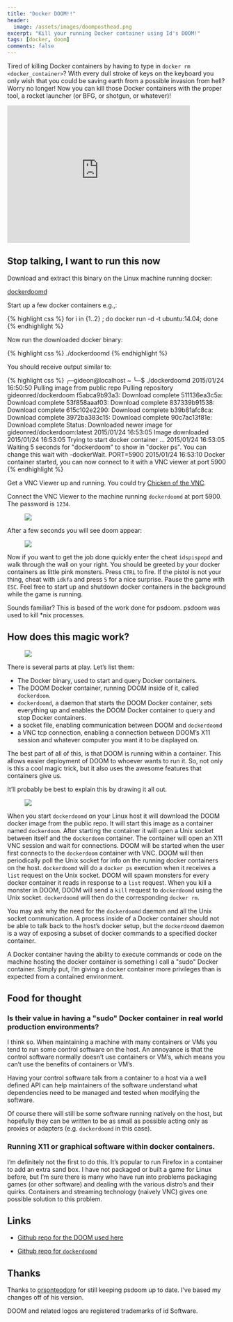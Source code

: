 ```yaml
---
title: "Docker DOOM!!"
header:
  image: /assets/images/doomposthead.png
excerpt: "Kill your running Docker container using Id's DOOM!"
tags: [docker, doom]
comments: false
---
```


Tired of killing Docker containers by having to type in
`docker rm <docker_container>`? With every dull stroke of keys on the keyboard
you only wish that you could be saving earth from a possible invasion from
hell? Worry no longer! Now you can kill those Docker containers with the
proper tool, a rocket launcher (or BFG, or shotgun, or whatever)!

<iframe width="420" height="315" src="https://www.youtube.com/embed/E1Lm1NFthX8" frameborder="0" allowfullscreen></iframe>

## Stop talking, I want to run this now

Download and extract this binary on the Linux machine running docker:

<div markdown="0"><a href="/bins/dockerdoomd.tar.gz" class="btn btn-info">dockerdoomd</a></div>

Start up a few docker containers e.g.,:

{% highlight css %}
for i in {1..2} ; do docker run -d -t ubuntu:14.04; done
{% endhighlight %}

Now run the downloaded docker binary:

{% highlight css %}
./dockerdoomd
{% endhighlight %}

You should receive output similar to:

{% highlight css %}
╭─gideon@localhost  ~
╰─$ ./dockerdoomd
2015/01/24 16:50:50 Pulling image from public repo
Pulling repository gideonred/dockerdoom
f5abca9b93a3: Download complete
511136ea3c5a: Download complete
53f858aaaf03: Download complete
837339b91538: Download complete
615c102e2290: Download complete
b39b81afc8ca: Download complete
3972ba383c15: Download complete
90c7ac13f81e: Download complete
Status: Downloaded newer image for gideonred/dockerdoom:latest
2015/01/24 16:53:05 Image downloaded
2015/01/24 16:53:05 Trying to start docker container ...
2015/01/24 16:53:05 Waiting 5 seconds for "dockerdoom" to show in "docker ps". You can change this wait with -dockerWait.
PORT=5900
2015/01/24 16:53:10 Docker container started, you can now connect to it with a VNC viewer at port 5900
{% endhighlight %}

Get a VNC Viewer up and running. You could try [Chicken of the VNC](http://sourceforge.net/projects/cotvnc/).

Connect the VNC Viewer to the machine running `dockerdoomd` at port 5900. The password is `1234`.

<figure>
    <a href="/assets/images/vncdockerdoomd.png"><img src="/assets/images/vncdockerdoomd.png"></a>
</figure>

After a few seconds you will see doom appear:

<figure>
    <a href="/assets/images/vncdockerdoomd2.png"><img src="/assets/images/vncdockerdoomd2.png"></a>
</figure>

Now if you want to get the job done quickly enter the cheat `idspispopd` and walk through the wall on your right. You should be greeted by your docker containers as little pink monsters. Press `CTRL` to fire. If the pistol is not your thing, cheat with `idkfa` and press `5` for a nice surprise. Pause the game with `ESC`. Feel free to start up and shutdown docker containers in the background while the game is running.

Sounds familiar? This is based of the work done for psdoom. psdoom was used to kill *nix processes.

## How does this magic work?

<figure>
    <a href="/assets/images/dockerdoommeme.jpg"><img src="/assets/images/dockerdoommeme.jpg"></a>
</figure>

There is several parts at play. Let&rsquo;s list them:

* The Docker binary, used to start and query Docker containers.
* The DOOM Docker container, running DOOM inside of it, called `dockerdoom`.
* `dockerdoomd`, a daemon that starts the DOOM Docker container, sets everything up and enables the DOOM Docker container to query and stop Docker containers.
* a socket file, enabling communication between DOOM and `dockerdoomd`
* a VNC tcp connection, enabling a connection between DOOM&rsquo;s X11 session and whatever computer you want it to be displayed on.

The best part of all of this, is that DOOM is running within a container. This allows easier deployment of DOOM to whoever wants to run it. So, not only is this a cool magic trick, but it also uses the awesome features that containers give us.

It&rsquo;ll probably be best to explain this by drawing it all out.

<figure>
    <a href="/assets/images/dockerdoomdiag.png"><img src="/assets/images/dockerdoomdiag.png"></a>
</figure>

When you start `dockerdoomd` on your Linux host it will download the
DOOM docker image from the public repo. It will start this image as a container
named `dockerdoom`. After starting the container it will open a Unix socket between 
itself and the `dockerdoom` container. The container will open an X11 VNC 
session and wait for connections. DOOM will be started when the user first connects to the 
`dockerdoom` container with VNC. DOOM will then periodically poll
the Unix socket for info on the running docker containers on the host. 
`dockerdoomd` will do a `docker ps` execution when it receives a `list` request
on the Unix socket. DOOM will spawn monsters for every docker container it 
reads in response to a `list` request. When you kill a monster in DOOM,
DOOM will send a `kill` request to `dockerdoomd` using the Unix socket.
`dockerdoomd` will then do the corresponding `docker rm`.

You may ask why the need for the `dockerdoomd` daemon and all the Unix socket
communication. A process inside of a Docker container should not be able to talk back to the 
host&rsquo;s docker setup, but the `dockerdoomd` daemon is a way of exposing a subset
of docker commands to a specified docker container.

A Docker container having the ability to execute commands or code on the machine hosting the docker container
is something I call a "sudo" Docker container. Simply put, I&rsquo;m giving a docker container
more privileges than is expected from a contained environment.

## Food for thought

### Is their value in having a "sudo" Docker container in real world production environments?

I think so. When maintaining a machine with many containers or VMs you tend to run some control software
on the host. An annoyance is that the control software normally doesn&rsquo;t
use containers or VM&rsquo;s, which means you can&rsquo;t use the benefits of containers or VM&rsquo;s.

Having your control software talk from a container to a host via a well defined API
can help maintainers of the software understand what dependencies need
to be managed and tested when modifying the software.

Of course there will still be some software running natively on the host, but hopefully they
can be written to be as small as possible acting only as proxies or adapters (e.g. `dockerdoomd` in
this case).

### Running X11 or graphical software within docker containers.

I&rsquo;m definitely not the first to do this. It&rsquo;s popular to run Firefox in a container to
add an extra sand box. I have not packaged or built a game for Linux before, but I&rsquo;m sure there is many
who have run into problems packaging games (or other software) and dealing with the various distro&rsquo;s and their quirks.
Containers and streaming technology (naively VNC) gives one possible solution to this problem.

## Links

* [Github repo for the DOOM used here](https://github.com/GideonRed/dockerdoom)

* [Github repo for `dockerdoomd`](https://github.com/GideonRed/dockerdoomd)

## Thanks

Thanks to [orsonteodoro](https://github.com/orsonteodoro) for still keeping psdoom up to date.
I&rsquo;ve based my changes off of his version.

DOOM and related logos are registered trademarks of id Software.
